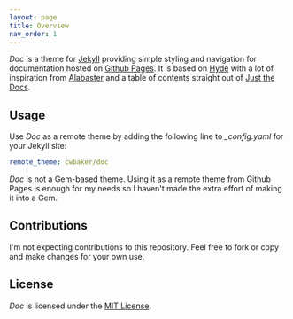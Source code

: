 ```yaml
---
layout: page
title: Overview
nav_order: 1
---
```


*Doc* is a theme for [Jekyll](https://jekyllrb.com) providing simple styling and navigation for documentation hosted on [Github Pages](https://pages.github.com/).  It is based on [Hyde](https://hyde.getpoole.com/) with a lot of inspiration from [Alabaster](https://alabaster.readthedocs.io/en/latest/) and a table of contents straight out of [Just the Docs](https://github.com/pmarsceill/just-the-docs).

## Usage

Use *Doc* as a remote theme by adding the following line to *_config.yaml* for your Jekyll site:

~~~yaml
remote_theme: cwbaker/doc
~~~

*Doc* is not a Gem-based theme.  Using it as a remote theme from Github Pages is enough for my needs so I haven't made the extra effort of making it into a Gem.

## Contributions

I'm not expecting contributions to this repository.  Feel free to fork or copy and make changes for your own use.

## License

*Doc* is licensed under the [MIT License](http://www.opensource.org/licenses/MIT).
